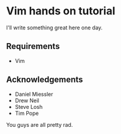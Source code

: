 # Vim hands on tutorial

I'll write something great here one day.

## Requirements

* Vim

## Acknowledgements

* Daniel Miessler
* Drew Neil
* Steve Losh
* Tim Pope

You guys are all pretty rad.

